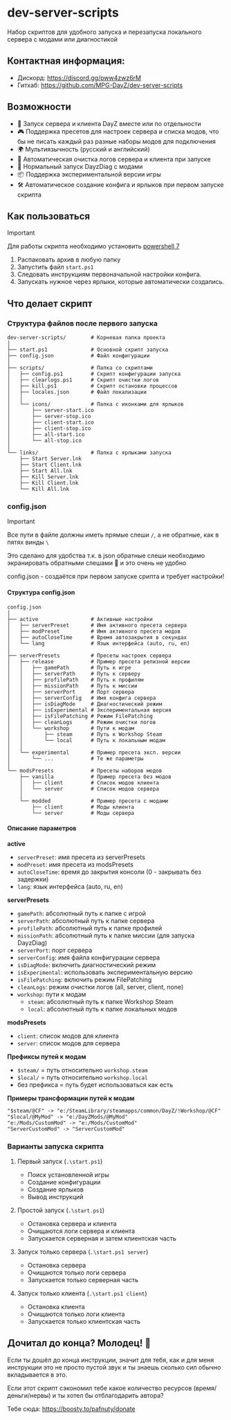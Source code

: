 # dev-server-scripts

Набор скриптов для удобного запуска и перезапуска локального сервера с модами или диагностикой

## Контактная информация:

- Дискорд: https://discord.gg/pww4zwz6rM
- Гитхаб: https://github.com/MPG-DayZ/dev-server-scripts

## Возможности

- 🚀 Запуск сервера и клиента DayZ вместе или по отдельности
- 🎮 Поддержка пресетов для настроек сервера и списка модов, что бы не писать каждый раз разные наборы модов для
  подключения
- 🌍 Мультиязычность (русский и английский)
- 🧹 Автоматическая очистка логов сервера и клиента при запуске
- 🔧 Нормальный запуск DayzDiag с модами
- 📦 Поддержка экспериментальной версии игры
- 🛠️ Автоматическое создание конфига и ярлыков при первом запуске скрипта

## Как пользоваться

> [!IMPORTANT]
> Для работы скрипта необходимо установить [powershell 7](https://aka.ms/PowerShell)
>

1. Распаковать архив в любую папку
2. Запустить файл `start.ps1`
3. Следовать инструкциям первоначальной настройки конфига.
4. Запускать нужное через ярлыки, которые автоматически создались.

## Что делает скрипт

### Структура файлов после первого запуска

```
dev-server-scripts/        # Корневая папка проекта
│
├── start.ps1              # Основной скрипт запуска
├── config.json            # Файл конфигурации
│
├── scripts/               # Папка со скриптами
│   ├── config.ps1         # Скрипт конфигурации запуска
│   ├── clearlogs.ps1      # Скрипт очистки логов
│   ├── kill.ps1           # Скрипт остановки процессов
│   ├── locales.json       # Файл локализации
│   │
│   └── icons/             # Папка с иконками для ярлыков
│       ├── server-start.ico
│       ├── server-stop.ico
│       ├── client-start.ico
│       ├── client-stop.ico
│       ├── all-start.ico
│       └── all-stop.ico
│   
└── links/                 # Папка с ярлыками запуска
    ├── Start Server.lnk
    ├── Start Client.lnk
    ├── Start All.lnk
    ├── Kill Server.lnk
    ├── Kill Client.lnk
    └── Kill All.lnk
```

### config.json

> [!IMPORTANT]
>
> Все пути в файле должны иметь прямые слеши `/`, а не обратные, как в пятях винды `\`
>
> Это сделано для удобства т.к. в json обратные слеши необходимо экранировать обратными слешами 🤡 и это очень не удобно

config.json - создаётся при первом запуске срипта и требует настройки!

#### Структура config.json

```
config.json
│
├── active                 # Активные настройки
│   ├── serverPreset       # Имя активного пресета сервера
│   ├── modPreset          # Имя активного пресета модов
│   ├── autoCloseTime      # Время автозакрытия в секундах
│   └── lang               # Язык интерфейса (auto, ru, en)
│
├── serverPresets          # Пресеты настроек сервера
│   ├── release            # Пример пресета релизной версии
│   │   ├── gamePath       # Путь к игре
│   │   ├── serverPath     # Путь к серверу
│   │   ├── profilePath    # Путь к профилям
│   │   ├── missionPath    # Путь к миссии
│   │   ├── serverPort     # Порт сервера
│   │   ├── serverConfig   # Имя конфига сервера
│   │   ├── isDiagMode     # Диагностический режим
│   │   ├── isExperimental # Экспериментальная версия
│   │   ├── isFilePatching # Режим FilePatching
│   │   ├── cleanLogs      # Режим очистки логов
│   │   └── workshop       # Пути к модам
│   │       ├── steam      # Путь к Workshop Steam
│   │       └── local      # Путь к локальным модам
│   │
│   └── experimental       # Пример пресета эксп. версии
│       └── ...            # Те же параметры
│
└── modsPresets            # Пресеты наборов модов
    ├── vanilla            # Пример пресета без модов
    │   ├── client         # Список модов клиента
    │   └── server         # Список модов сервера
    │
    └── modded             # Пример пресета с модами
        ├── client         # Моды клиента
        └── server         # Моды сервера
```

#### Описание параметров

**active**

- `serverPreset`: имя пресета из serverPresets
- `modPreset`: имя пресета из modsPresets
- `autoCloseTime`: время до закрытия консоли (0 - закрывать без задержки)
- `lang`: язык интерфейса (auto, ru, en)

**serverPresets**

- `gamePath`: абсолютный путь к папке с игрой
- `serverPath`: абсолютный путь к папке сервера
- `profilePath`: абсолютный путь к папке профилей
- `missionPath`: абсолютный путь к папке миссии (для запуска DayzDiag)
- `serverPort`: порт сервера
- `serverConfig`: имя файла конфигурации сервера
- `isDiagMode`: включить диагностический режим
- `isExperimental`: использовать экспериментальную версию
- `isFilePatching`: включить режим FilePatching
- `cleanLogs`: режим очистки логов (all, server, client, none)
- `workshop`: пути к модам
    - `steam`: абсолютный путь к папке Workshop Steam
    - `local`: абсолютный путь к папке локальных модов

**modsPresets**

- `client`: список модов для клиента
- `server`: список модов для сервера

**Префиксы путей к модам**

- `$steam/` = путь относительно `workshop.steam`
- `$local/` = путь относительно `workshop.local`
- без префикса = путь будет использоваться как есть

**Примеры трансформации путей к модам**

```
"$steam/@CF" -> "e:/SteamLibrary/steamapps/common/DayZ/!Workshop/@CF"
"$local/@MyMod" -> "e:/DayZMods/@MyMod"
"e:/Mods/CustomMod" -> "e:/Mods/CustomMod"
"ServerCustomMod" -> "ServerCustomMod"
```

### Варианты запуска скрипта

1. Первый запуск (`.\start.ps1`)
    - Поиск установленной игры
    - Создание конфигурации
    - Создание ярлыков
    - Вывод инструкций

2. Простой запуск (`.\start.ps1`)
    - Остановка сервера и клиента
    - Очищаются логи сервера и клиента
    - Запускается серверная и затем клиентская часть

3. Запуск только сервера (`.\start.ps1 server`)
    - Остановка сервера
    - Очищаются только логи сервера
    - Запускается только серверная часть

4. Запуск только клиента (`.\start.ps1 client`)
    - Остановка клиента
    - Очищаются только логи клиента
    - Запускается только клиентская часть

## Дочитал до конца? Молодец! 🎉

Если ты дошёл до конца инструкции, значит для тебя, как и для меня инструкции это не просто пустой звук и ты знаешь
сколько сил обычно вкладывается в это.

Если этот скрипт сэкономил тебе какое количество ресурсов (время/деньги/нервы) и ты хотел бы отблагодарить
автора?

Тебе сюда: https://boosty.to/pafnuty/donate